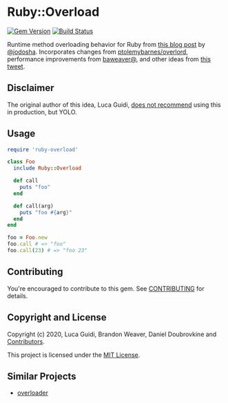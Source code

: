 Ruby::Overload
==========

[![Gem Version](http://img.shields.io/gem/v/ruby-overload.svg)](http://badge.fury.io/rb/ruby-overload)
[![Build Status](https://travis-ci.org/dblock/ruby-overload.svg?branch=master)](https://travis-ci.org/dblock/ruby-overload)

Runtime method overloading behavior for Ruby from [this blog post](https://lucaguidi.com/2020/07/22/ruby-method-overloading/) by [@jodosha](https://www.github.com/jodosha). Incorporates changes from [ptolemybarnes/overlord](https://github.com/ptolemybarnes/overlord), performance improvements from [baweaver@](https://gist.github.com/jodosha/e3097ed693e9b7c255b658ac39c2e403#gistcomment-3388594), and other ideas from [this tweet](https://twitter.com/jodosha/status/1285850349845254144).

## Disclaimer

The original author of this idea, Luca Guidi, [does not recommend](https://twitter.com/jodosha/status/1285941282381139969) using this in production, but YOLO.

## Usage

```ruby
require 'ruby-overload'

class Foo
  include Ruby::Overload

  def call
    puts "foo"
  end

  def call(arg)
    puts "foo #{arg}"
  end
end

foo = Foo.new
foo.call # => "foo"
foo.call(23) # => "foo 23"
```

## Contributing

You're encouraged to contribute to this gem. See [CONTRIBUTING](CONTRIBUTING.md) for details.

## Copyright and License

Copyright (c) 2020, Luca Guidi, Brandon Weaver, Daniel Doubrovkine and [Contributors](CHANGELOG.md).

This project is licensed under the [MIT License](LICENSE.md).

## Similar Projects

* [overloader](https://github.com/pocke/overloader)
